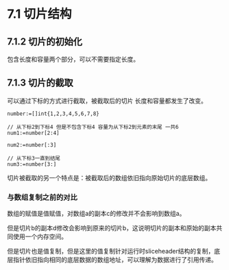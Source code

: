 # 7.1 切片结构

## 7.1.2 切片的初始化

包含长度和容量两个部分，可以不需要指定长度。

## 7.1.3 切片的截取

可以通过下标的方式进行截取，被截取后的切片 长度和容量都发生了改变。
```
number:=[]int{1,2,3,4,5,6,7,8}

// 从下标2到下标4 但是不包含下标4 容量为从下标2到元素的末尾 一共6
num1:=number[2:4]

num2:=number[:3]

// 从下标3一直到结尾
num3:=number[3:]
```

切片被截取的另一个特点是：被截取后的数组依旧指向原始切片的底层数组。

### 与数组复制之前的对比

数组的赋值是值赋值，对数组a的副本c的修改并不会影响到数组a。

但是切片b的副本d修改会影响到原来的切片b，这说明切片的副本和原始的副本共同使用一个内存空间。

但是切片也是值复制，但是这里的值复制针对运行时sliceheader结构的复制，底层指针依旧指向相同的底层数据的数组地址，可以理解为数据进行了引用传递。

